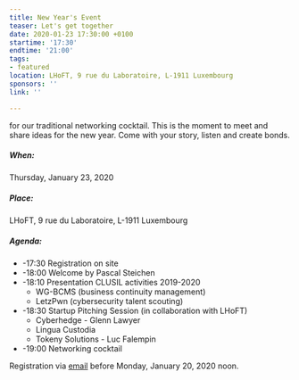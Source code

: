 ```yaml
---
title: New Year's Event
teaser: Let's get together
date: 2020-01-23 17:30:00 +0100
startime: '17:30'
endtime: '21:00'
tags:
- featured
location: LHoFT, 9 rue du Laboratoire, L-1911 Luxembourg
sponsors: ''
link: ''

---
```

for our traditional networking cocktail. This is the moment to meet and share ideas for the new year. Come with your story, listen and create bonds.

##### When:

Thursday, January 23, 2020

##### Place:

LHoFT, 9 rue du Laboratoire, L-1911 Luxembourg

##### Agenda:

* -17:30 Registration on site
* -18:00 Welcome by Pascal Steichen
* -18:10 Presentation CLUSIL activities 2019-2020
  * WG-BCMS (business continuity management)
  * LetzPwn (cybersecurity talent scouting)
* -18:30 Startup Pitching Session (in collaboration with LHoFT)
  * Cyberhedge - Glenn Lawyer
  * Lingua Custodia
  * Tokeny Solutions - Luc Falempin
* -19:00 Networking cocktail

Registration via [email](mailto:secgen@clusil.lu) before Monday, January 20, 2020 noon.